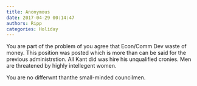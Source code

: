 ```yaml
---
title: Anonymous
date: 2017-04-29 00:14:47
authors: Ripp
categories: Holiday
---
```


 You are part of the problem of you agree that Econ/Comm Dev waste of money. 
This position was posted which is more than can be said for the previous administrstion. 
All Kant did was hire his unqualified cronies. 
Men are threatened by highly intellegent women. 

You are no differwnt thanthe small-minded councilmen.